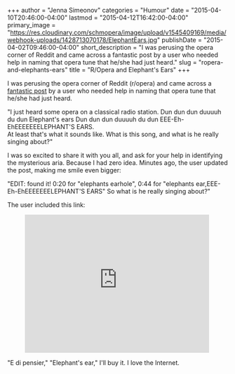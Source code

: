 +++
author = "Jenna Simeonov"
categories = "Humour"
date = "2015-04-10T20:46:00-04:00"
lastmod = "2015-04-12T16:42:00-04:00"
primary_image = "https://res.cloudinary.com/schmopera/image/upload/v1545409169/media/webhook-uploads/1428713070178/ElephantEars.jpg"
publishDate = "2015-04-02T09:46:00-04:00"
short_description = "I was perusing the opera corner of Reddit and came across a fantastic post by a user who needed help in naming that opera tune that he/she had just heard."
slug = "ropera-and-elephants-ears"
title = "R/Opera and Elephant&#039;s Ears"
+++

I was perusing the opera corner of Reddit (r/opera) and came across a [fantastic post](http://www.reddit.com/r/opera/comments/3168tw/opera_about_elephants_ears/) by a user who needed help in naming that opera tune that he/she had just heard. 

"I just heard some opera on a classical radio station. Dun dun dun duuuuh du dun Elephant's ears Dun dun dun duuuuh du dun EEE-Eh-EhEEEEEEELEPHANT'S EARS.  
At least that's what it sounds like. What is this song, and what is he really singing about?" 

I was so excited to share it with you all, and ask for your help in identifying the mysterious aria. Because I had zero idea. Minutes ago, the user updated the post, making me smile even bigger: 

"EDIT: found it! 0:20 for "elephants earhole", 0:44 for "elephants ear,EEE-Eh-EhEEEEEEELEPHANT'S EARS" So what is he really singing about?" 

The user included this link:

<figure data-type="video">
	<iframe width="420" height="315" src="https://www.youtube.com/embed/xCFEk6Y8TmM" frameborder="0" allowfullscreen></iframe>
</figure>

"E di pensier," "Elephant's ear," I'll buy it. I love the Internet.
